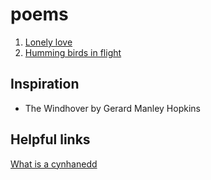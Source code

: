 # poems

1. [Lonely love](/Lonely%20love.txt)
2. [Humming birds in flight](/Humming%20birds%20in%20flight.txt)

## Inspiration

- The Windhover by Gerard Manley Hopkins

## Helpful links

[What is a cynhanedd](http://www.poetsgraves.co.uk/forum/viewtopic.php?t=12138)
